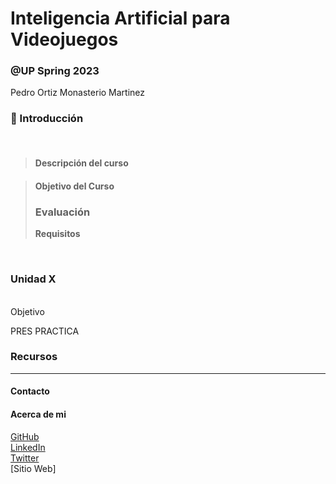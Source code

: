 # Inteligencia Artificial para Videojuegos
### @UP Spring 2023
Pedro Ortiz Monasterio Martinez


<!-- ------------------------ Detalles del curso ----------------------- -->

### **🏁 Introducción**

<br/>

> #### **Descripción del curso**  

> #### **Objetivo del Curso**  
> ### Evaluación 
> **Requisitos**


<br/>

<!-- ------------------------------- Unidades ------------------------------ -->

### **Unidad X**

<br/>
Objetivo

PRES
PRACTICA

<!-- ------------------------------- Extras ------------------------------ -->

### **Recursos**
---
#### **Contacto**
<!-- ------------------------ Acerca de la profesora ----------------------- -->


#### **Acerca de mi**
[GitHub]()  
[LinkedIn]()  
[Twitter]()  
[Sitio Web]
